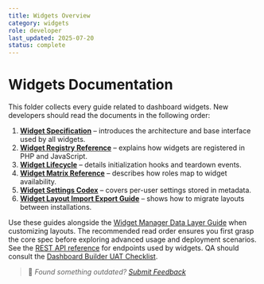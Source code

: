 ```yaml
---
title: Widgets Overview
category: widgets
role: developer
last_updated: 2025-07-20
status: complete
---
```


# Widgets Documentation

This folder collects every guide related to dashboard widgets. New developers should read the documents in the following order:

1. **[Widget Specification](./widget-specification.md)** – introduces the architecture and base interface used by all widgets.
2. **[Widget Registry Reference](./widget-registry-reference.md)** – explains how widgets are registered in PHP and JavaScript.
3. **[Widget Lifecycle](./widget-lifecycle.md)** – details initialization hooks and teardown events.
4. **[Widget Matrix Reference](./widget-matrix-reference.md)** – describes how roles map to widget availability.
5. **[Widget Settings Codex](./widget-settings-codex.md)** – covers per-user settings stored in metadata.
6. **[Widget Layout Import Export Guide](./widget-layout-import-export-guide.md)** – shows how to migrate layouts between installations.

Use these guides alongside the [Widget Manager Data Layer Guide](./widget-manager-data-layer-guide.md) when customizing layouts. The recommended read order ensures you first grasp the core spec before exploring advanced usage and deployment scenarios.
See the [REST API reference](../api/rest-api-reference.md) for endpoints used by widgets. QA should consult the [Dashboard Builder UAT Checklist](../qa/dashboard-builder-uat-checklist.md).

> 💬 *Found something outdated? [Submit Feedback](../feedback.md)*
